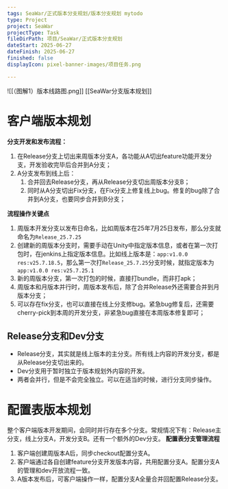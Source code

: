 ```yaml
---
tags: SeaWar/正式版本分支规划/版本分支规划 mytodo
type: Project
project: SeaWar
projectType: Task
fileDirPath: 项目/SeaWar/正式版本分支规划
dateStart: 2025-06-27
dateFinish: 2025-06-27
finished: false
displayIcon: pixel-banner-images/项目任务.png

---
```

![[（图解1）版本线路图.png]]
[[SeaWar分支版本规划]]
# 客户端版本规划
**分支开发和发布流程：**
1. 在Release分支上切出来周版本分支A，各功能从A切出feature功能开发分支，开发验收完毕后合并到A分支；
2. A分支发布到线上后：
    1. 合并回去Release分支，再从Release分支切出周版本分支B；
    2. 同时从A分支切出Fix分支，在Fix分支上修复线上bug。修复的bug除了合并到A分支，也要同步合并到B分支；

**流程操作关键点**
1. 周版本开发分支以发布日命名，比如周版本在25年7月25日发布，那么分支就命名为`Release_25.7.25`
2. 创建新的周版本分支时，需要手动在Unity中指定版本信息，或者在第一次打包时，在jenkins上指定版本信息。比如线上版本是：`app:v1.0.0 res:v25.7.18.5`，那么第一次打`Release_25.7.25`分支时候，就指定版本为`app:v1.0.0 res:v25.7.25.1`
3. 新的周版本分支，第一次打包的时候，直接打bundle，而非打apk；
4. 周版本和月版本并行时，周版本发布后，除了合并Release外还需要合并到月版本分支；
5. 可以存在fix分支，也可以直接在线上分支修bug。紧急bug修复后，还需要cherry-pick到本周的开发分支，非紧急bug直接在本周版本修复即可；
## Release分支和Dev分支
- Release分支，其实就是线上版本的主分支。所有线上内容的开发分支，都是从Release分支切出来的。
- Dev分支用于暂时独立于版本规划外内容的开发。
- 两者会并行，但是不会完全独立。可以在适当的时候，进行分支同步操作。
# 配置表版本规划
整个客户端版本开发期间，会同时并行存在多个分支。常规情况下有：Release主分支，线上分支A，开发分支B。还有一个额外的Dev分支。
**配置表分支管理流程**
1. 客户端创建周版本A后，同步checkout配置分支A。
2. 客户端通过各自创建feature分支开发版本内容，共用配置分支A。配置分支A的管理和dev开放流程一致。
3. A版本发布后，可客户端操作一样，配置分支A全量合并回配置Release分支。




